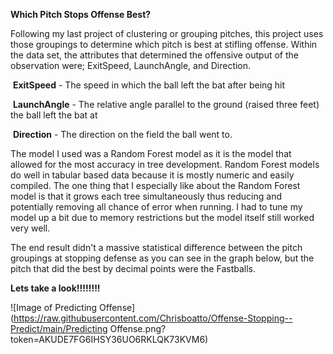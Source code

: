 **Which Pitch Stops Offense Best?**

Following my last project of clustering or grouping pitches, this project uses those groupings to determine which pitch is best at stifling offense. Within the data set, the attributes that determined the offensive output of the observation were; ExitSpeed, LaunchAngle, and Direction. 



​	**ExitSpeed** - The speed in which the ball left the bat after being hit

​	**LaunchAngle** - The relative angle parallel to the ground (raised three feet) the ball left the bat at

​	**Direction** - The direction on the field the ball went to.



The model I used was a Random Forest model as it is the model that allowed for the most accuracy in tree development. Random Forest models do well in tabular based data because it is mostly numeric and easily compiled. The one thing that I especially like about the Random Forest model is that it grows each tree simultaneously thus reducing and potentially removing all chance of error when running. I had to tune my model up a bit due to memory restrictions but the model itself still worked very well.

The end result didn't a massive statistical difference between the pitch groupings at stopping defense as you can see in the graph below, but the pitch that did the best by decimal points were the Fastballs.



**Lets take a look!!!!!!!!**



![Image of Predicting Offense](https://raw.githubusercontent.com/Chrisboatto/Offense-Stopping--Predict/main/Predicting Offense.png?token=AKUDE7FG6IHSY36UO6RKLQK73KVM6)

